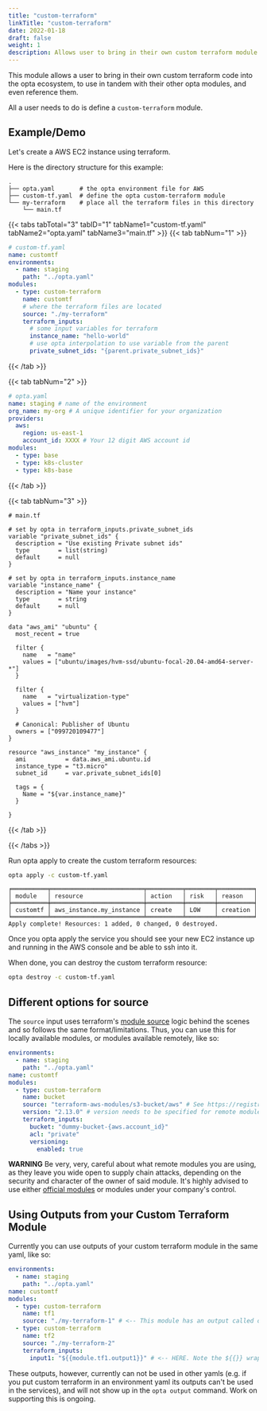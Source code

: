 ```yaml
---
title: "custom-terraform"
linkTitle: "custom-terraform"
date: 2022-01-18
draft: false
weight: 1
description: Allows user to bring in their own custom terraform module
---
```


This module allows a user to bring in their own custom terraform code into the opta ecosystem, to use in tandem with
their other opta modules, and even reference them. 

All a user needs to do is define a `custom-terraform` module.

## Example/Demo

Let's create a AWS EC2 instance using terraform.

Here is the directory structure for this example:

```
.
├── opta.yaml       # the opta environment file for AWS
├── custom-tf.yaml  # define the opta custom-terraform module
└── my-terraform    # place all the terraform files in this directory
    └── main.tf
```


{{< tabs tabTotal="3" tabID="1" tabName1="custom-tf.yaml" tabName2="opta.yaml" tabName3="main.tf" >}}
{{< tab tabNum="1" >}}
```yaml
# custom-tf.yaml
name: customtf
environments:
  - name: staging
    path: "../opta.yaml"
modules:
  - type: custom-terraform
    name: customtf
    # where the terraform files are located
    source: "./my-terraform"
    terraform_inputs:
      # some input variables for terraform
      instance_name: "hello-world"
      # use opta interpolation to use variable from the parent
      private_subnet_ids: "{parent.private_subnet_ids}"
```
{{< /tab >}}

{{< tab tabNum="2" >}}

```yaml
# opta.yaml
name: staging # name of the environment
org_name: my-org # A unique identifier for your organization
providers:
  aws:
    region: us-east-1
    account_id: XXXX # Your 12 digit AWS account id
modules:
  - type: base
  - type: k8s-cluster
  - type: k8s-base
```

{{< /tab >}}

{{< tab tabNum="3" >}}

```
# main.tf

# set by opta in terraform_inputs.private_subnet_ids
variable "private_subnet_ids" {
  description = "Use existing Private subnet ids"
  type        = list(string)
  default     = null
}

# set by opta in terraform_inputs.instance_name
variable "instance_name" {
  description = "Name your instance"
  type        = string
  default     = null
}

data "aws_ami" "ubuntu" {
  most_recent = true

  filter {
    name   = "name"
    values = ["ubuntu/images/hvm-ssd/ubuntu-focal-20.04-amd64-server-*"]
  }

  filter {
    name   = "virtualization-type"
    values = ["hvm"]
  }

  # Canonical: Publisher of Ubuntu
  owners = ["099720109477"]
}

resource "aws_instance" "my_instance" {
  ami           = data.aws_ami.ubuntu.id
  instance_type = "t3.micro"
  subnet_id     = var.private_subnet_ids[0]

  tags = {
    Name = "${var.instance_name}"
  }

}
```
{{< /tab >}}

{{< /tabs >}}

Run opta apply to create the custom terraform resources:

```bash
opta apply -c custom-tf.yaml
```
```console
╒══════════╤══════════════════════════╤══════════╤════════╤══════════╕
│ module   │ resource                 │ action   │ risk   │ reason   │
╞══════════╪══════════════════════════╪══════════╪════════╪══════════╡
│ customtf │ aws_instance.my_instance │ create   │ LOW    │ creation │
╘══════════╧══════════════════════════╧══════════╧════════╧══════════╛
Apply complete! Resources: 1 added, 0 changed, 0 destroyed.
```

Once you opta apply the service you should see your new EC2 instance up and running in the AWS console and be able to ssh into it.

When done, you can destroy the custom terraform resource:
```bash
opta destroy -c custom-tf.yaml
```

## Different options for source
The `source` input uses terraform's [module source](https://www.terraform.io/language/modules/sources#module-sources)
logic behind the scenes and so follows the same format/limitations. Thus, you can use this for locally available modules,
or modules available remotely, like so:

```yaml
environments:
  - name: staging
    path: "../opta.yaml"
name: customtf
modules:
  - type: custom-terraform
    name: bucket
    source: "terraform-aws-modules/s3-bucket/aws" # See https://registry.terraform.io/modules/terraform-aws-modules/s3-bucket/aws/latest
    version: "2.13.0" # version needs to be specified for remote modules
    terraform_inputs:
      bucket: "dummy-bucket-{aws.account_id}"
      acl: "private"
      versioning: 
        enabled: true
```

**WARNING** Be very, very, careful about what remote modules you are using, as they leave you wide open to supply chain
attacks, depending on the security and character of the owner of said module. It's highly advised to use either
[official modules](https://registry.terraform.io/browse/modules ) or modules under your company's control.

## Using Outputs from your Custom Terraform Module
Currently you can use outputs of your custom terraform module in the same yaml, like so:
```yaml
environments:
  - name: staging
    path: "../opta.yaml"
name: customtf
modules:
  - type: custom-terraform
    name: tf1
    source: "./my-terraform-1" # <-- This module has an output called output1
  - type: custom-terraform
    name: tf2
    source: "./my-terraform-2"
    terraform_inputs:
      input1: "${{module.tf1.output1}}" # <-- HERE. Note the ${{}} wrapping
```

These outputs, however, currently can not be used in other yamls (e.g. if you put custom terraform in an environment 
yaml its outputs can't be used in the services), and will not show up in the `opta output` command. Work on supporting 
this is ongoing.
